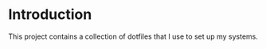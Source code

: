 <!--
  ** File Name:	README.md
  ** Author:	Aditya Ramesh
  ** Date:	08/19/2013
  ** Contact:	_@adityaramesh.com
-->

# Introduction

This project contains a collection of dotfiles that I use to set up my systems.
